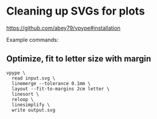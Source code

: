 # Cleaning up SVGs for plots
https://github.com/abey79/vpype#installation

Example commands:

## Optimize, fit to letter size with margin

```
vpype \
  read input.svg \
  linemerge --tolerance 0.1mm \
  layout --fit-to-margins 2cm letter \
  linesort \
  reloop \
  linesimplify \
  write output.svg
```